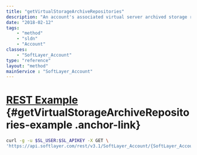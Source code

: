 ```yaml
---
title: "getVirtualStorageArchiveRepositories"
description: "An account's associated virtual server archived storage repositories."
date: "2018-02-12"
tags:
    - "method"
    - "sldn"
    - "Account"
classes:
    - "SoftLayer_Account"
type: "reference"
layout: "method"
mainService : "SoftLayer_Account"
---
```


# [REST Example](#getVirtualStorageArchiveRepositories-example) <a href="/article/rest/"><i class="fas fa-question"></i></a> {#getVirtualStorageArchiveRepositories-example .anchor-link} 
```bash
curl -g -u $SL_USER:$SL_APIKEY -X GET \
'https://api.softlayer.com/rest/v3.1/SoftLayer_Account/{SoftLayer_AccountID}/getVirtualStorageArchiveRepositories'
```
